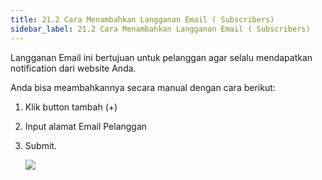 ```yaml
---
title: 21.2 Cara Menambahkan Langganan Email ( Subscribers)
sidebar_label: 21.2 Cara Menambahkan Langganan Email ( Subscribers)
---
```

L﻿angganan Email ini bertujuan untuk pelanggan agar selalu mendapatkan notification dari website Anda. 

A﻿nda bisa meambahkannya secara manual dengan cara berikut: 

1. K﻿lik button tambah (+)
2. I﻿nput alamat Email Pelanggan 
3. S﻿ubmit.

   ![](/img/21.2-tambah-subscribers-manual-.png)